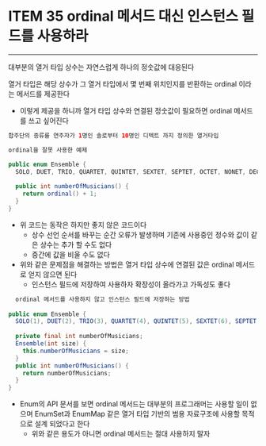 # ITEM 35 ordinal 메서드 대신 인스턴스 필드를 사용하라

--------------------------------------------

대부분의 열거 타입 상수는 자연스럽게 하나의 정숫값에 대응된다

열거 타입은 해당 상수가 그 열거 타입에서 몇 번째 위치인지를 반환하는 ordinal 이라는 메서드를 제공한다
* 이렇게 제공을 하니까 열거 타입 상수와 연결된 정숫값이 필요하면 ordinal 메서드를 쓰고 싶어진다

```` java
합주단의 종류를 연주자가 1명인 솔로부터 10명인 디텍트 까지 정의한 열거타입

ordinal을 잘못 사용한 예제

public enum Ensemble {
  SOLO, DUET, TRIO, QUARTET, QUINTET, SEXTET, SEPTET, OCTET, NONET, DECTET
  
  public int numberOfMusicians() {
    return ordinal() + 1;
  }
}
````

* 위 코드는 동작은 하지만 좋지 않은 코드이다
  * 상수 선언 순서를 바꾸는 순간 오류가 발생하며 기존에 사용중인 정수와 값이 같은 상수는 추가 할 수도 없다
  * 중간에 값을 비울 수도 없다
* 위와 같은 문제점을 해결하는 방법은 열거 타입 상수에 연결된 값은 ordinal 메서드로 얻지 않으면 된다
  * 인스턴스 필드에 저장하여 사용하자 확장성이 올라가고 가독성도 좋다

```` java
  ordinal 메서드를 사용하지 않고 인스턴스 필드에 저장하는 방법
  
public enum Ensemble {
  SOLO(1), DUET(2), TRIO(3), QUARTET(4), QUINTET(5), SEXTET(6), SEPTET(7), OCTET(8), NONET(9), DECTET(10)
  
  private final int numberOfMusicians;
  Ensemble(int size) {
    this.numberOfMusicians = size;
  }
  public int numberOfMusicians() {
    return numberOfMusicians;
  }
}
````

* Enum의 API 문서를 보면 ordinal 메서드는 대부분의 프로그래머는 사용할 일이 없으며 EnumSet과 EnumMap 같은 열거 타입 기반의 범용 자료구조에 사용할 목적으로 설계 되었다고 한다
  * 위와 같은 용도가 아니면 ordinal 메서드는 절대 사용하지 말자
